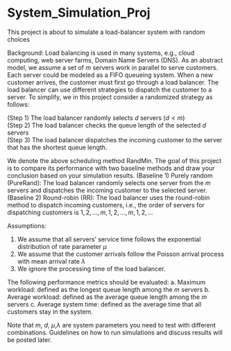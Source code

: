 # System_Simulation_Proj
This project is about to simulate a load-balancer system with random choices

Background: 
Load balancing is used in many systems, e.g., cloud computing, web server farms, Domain Name Servers (DNS). As an abstract model, we assume a set of $m$ servers work in parallel to serve customers. Each server could be modeled as a FIFO queueing system. When a new customer arrives, the customer must first go through a load balancer. The load balancer can use different strategies to dispatch the customer to a server. To simplify, we in this project consider a randomized strategy as follows:

  (Step 1) The load balancer randomly selects $d$ servers ($d < m$) <br />
  (Step 2) The load balancer checks the queue length of the selected $d$ servers <br />
  (Step 3) The load balancer dispatches the incoming customer to the server that has the shortest queue length. <br />

We denote the above scheduling method RandMin. The goal of this project is to compare its performance with two baseline methods and draw your conclusion based on your simulation results. 
(Baseline 1) Purely random (PureRand): The load balancer randomly selects one server from the $m$ servers and dispatches the incoming customer to the selected server. 
(Baseline 2) Round-robin (RR): The load balancer uses the round-robin method to dispatch incoming customers, i.e., the order of servers for dispatching customers is $1, 2, …, m, 1, 2, …, m, 1, 2, …$

Assumptions: 
  1. We assume that all servers’ service time follows the exponential distribution of rate parameter $\mu$
  2. We assume that the customer arrivals follow the Poisson arrival process with mean arrival rate $\lambda$
  3. We ignore the processing time of the load balancer.

The following performance metrics should be evaluated: 
  a. Maximum workload: defined as the longest queue length among the $m$ servers 
  b. Average workload: defined as the average queue length among the $m$ servers 
  c. Average system time: defined as the average time that all customers stay in the system. 

Note that $m$, $d$, $\mu$,$\lambda$ are system parameters you need to test with different combinations. Guidelines on how to run simulations and discuss results will be posted later.
